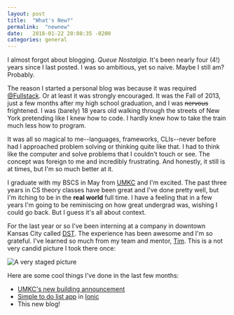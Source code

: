 ```yaml
---
layout: post
title:  "What's New?"
permalink:  "newnew"
date:   2018-01-22 20:08:35 -0200
categories: general
---
```


I almost forgot about blogging. *Queue Nostalgia*. It's been nearly four (4!) years since I last posted. I was so ambitious, yet so naive. Maybe I still am? Probably.

The reason I started a personal blog was because it was required <a href="https://twitter.com/fullstack" target="_blank">@Fullstack</a>. Or at least it was strongly encouraged. It was the Fall of 2013, just a few months after my high school graduation, and I was ~~nervous~~ frightened. I was (barely) 18 years old walking through the streets of New York pretending like I knew how to code. I hardly knew how to take the train much less how to program.

It was all so magical to me--languages, frameworks, CLIs--never before had I approached problem solving or thinking quite like that. I had to think like the computer and solve problems that I couldn't touch or see. The concept was foreign to me and incredibly frustrating. And honestly, it still is at times, but I'm so much better at it.

I graduate with my BSCS in May from <a href="https://twitter.com/umkansascity" target="_blank">UMKC</a> and I'm excited. The past three years in CS theory classes have been great and I've done pretty well, but I'm itching to be in the **real world** full time. I have a feeling that in a few years I'm going to be reminiscing on how great undergrad was, wishing I could go back. But I guess it's all about context.

For the last year or so I've been interning at a company in downtown Kansas City called <a href="https://www.dstsystems.com" target="_blank">DST</a>. The experience has been awesome and I'm so grateful. I've learned so much from my team and mentor, <a href="https://github.com/tmburnell" target="_blank">Tim</a>. This is a not very candid picture I took there once:

<img src="../assets/images/IMG_8181.JPG" alt="A very staged picture">

Here are some cool things I've done in the last few months:
+ <a href="http://www.kansascity.com/news/local/article190101884.html" target="_blank">UMKC's new building announcement</a>
+ <a href="https://github.com/istevenson/remindme-ionic" target="_blank">Simple to do list app</a> in <a href="https://ionicframework.com/" target="_blank">Ionic</a>
+ This new blog!
